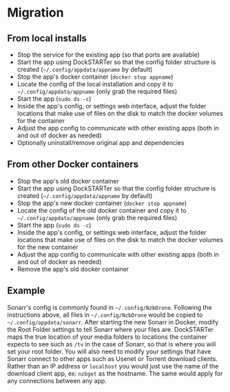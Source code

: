 # Migration

## From local installs

- Stop the service for the existing app (so that ports are available)
- Start the app using DockSTARTer so that the config folder structure is created (`~/.config/appdata/appname` by default)
- Stop the app's docker container (`docker stop appname`)
- Locate the config of the local installation and copy it to `~/.config/appdata/appname` (only grab the required files)
- Start the app (`sudo ds -c`)
- Inside the app's config, or settings web interface, adjust the folder locations that make use of files on the disk to match the docker volumes for the container
- Adjust the app config to communicate with other existing apps (both in and out of docker as needed)
- Optionally uninstall/remove original app and dependencies

## From other Docker containers

- Stop the app's old docker container
- Start the app using DockSTARTer so that the config folder structure is created (`~/.config/appdata/appname` by default)
- Stop the app's new docker container (`docker stop appname`)
- Locate the config of the old docker container and copy it to `~/.config/appdata/appname` (only grab the required files)
- Start the app (`sudo ds -c`)
- Inside the app's config, or settings web interface, adjust the folder locations that make use of files on the disk to match the docker volumes for the new container
- Adjust the app config to communicate with other existing apps (both in and out of docker as needed)
- Remove the app's old docker container

## Example

Sonarr's config is commonly found in `~/.config/NzbDrone`. Following the instructions above, all files in `~/.config/NzbDrone` would be copied to `~/.config/appdata/sonarr`. After starting the new Sonarr in Docker, modify the Root Folder settings to tell Sonarr where your files are. DockSTARTer maps the true location of your media folders to locations the container expects to see such as `/tv` in the case of Sonarr, so that is where you will set your root folder. You will also need to modify your settings that have Sonarr connect to other apps such as Usenet or Torrent download clients. Rather than an IP address or `localhost` you would just use the name of the download client app, ex: `nzbget` as the hostname. The same would apply for any connections between any app.
